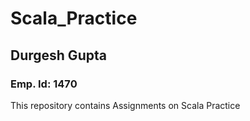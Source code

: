 # Scala_Practice
## Durgesh Gupta 
### Emp. Id: 1470
This repository contains Assignments on Scala Practice
